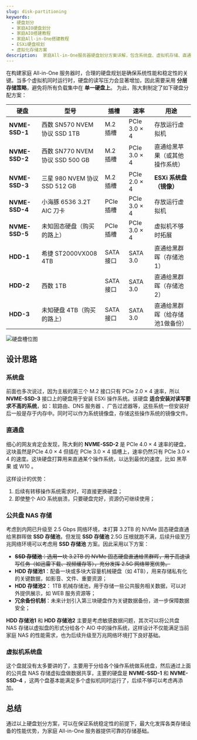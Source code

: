 ```yaml
---
slug: disk-partitioning
keywords: 
  - 硬盘划分
  - 家庭AIO硬盘划分
  - 家庭AIO搭建教程
  - 家庭All-in-One搭建教程
  - ESXi硬盘规划
  - 虚拟化存储方案
description:  家庭All-in-One服务器硬盘划分方案详解，包含系统盘、虚拟机存储、直通硬盘和NAS存储的合理配置，确保多虚拟机环境下的性能与稳定性。
---
```

在构建家庭 All-in-One 服务器时，合理的硬盘规划是确保系统性能和稳定性的关键。当多个虚拟机同时运行时，硬盘的读写压力会显著增加，因此需要采用 **分层存储策略**，避免将所有负载集中在 **单一硬盘上**。 为此，陈大剩制定了如下硬盘分配方案：

| 硬盘           | 型号                            | 插槽      | 速率         | 用途                            |
| -------------- | ------------------------------- | --------- | ------------ | ------------------------------- |
| **NVME-SSD-1** | 西数 SN570 NVEM 协议 SSD 1TB    | M.2 插槽  | PCIe 3.0 × 4 | 存放运行虚拟机                  |
| **NVME-SSD-2** | 西数 SN770 NVEM 协议 SSD 500 GB | M.2 插槽  | PCIe 3.0 × 4 | 直通给黑苹果（或其他操作系统）  |
| **NVME-SSD-3** | 三星 980 NVEM 协议 SSD 512 GB   | M.2 插槽  | PCIe 2.0 × 4 | **ESXi 系统盘（镜像）**             |
| **NVME-SSD-4** | 小海豚 6536 3.2T AIC 刀卡       | PCIe 插槽 | PCIe 3.0 × 4 | 存放运行虚拟机                  |
| **NVME-SSD-5** | 未知固态硬盘（购买的路上）       | PCIe 插槽 | PCIe 3.0 × 4 | 虚拟机不够时拓展                |
| **HDD-1**      | 希捷 ST2000VX008 4TB            | SATA 接口 | SATA 3.0     | 直通给黑群晖（存储池1）         |
| **HDD-2**      | 西数   1TB                      | SATA 接口 | SATA 3.0     | 直通给黑群晖（存储池2）         |
| **HDD-3**      | 未知硬盘 4TB（购买的路上）      | SATA 接口 | SATA 3.0     | 直通给黑群晖（给存储池1做备份） |

![硬盘槽位图](https://img.it927.com/aio/25.png)


## 设计思路

### 系统盘
前面也多次说过，因为主板的第三个 M.2 接口只有 PCIe 2.0 × 4 速率，所以 **NVME-SSD-3** 接口上的硬盘用于安装 ESXi 操作系统。该硬盘 **适合安装对读写要求不高的系统**，如：软路由、DNS 服务器 、广告过滤器等，这些系统一但安装好后一般是存于内存中。同时可以作为系统镜像盘，存储这些操作系统的镜像文件。

### 直通盘

细心的网友肯定会发现，陈大剩的 **NVME-SSD-2** 是 PCIe 4.0 × 4 速率的硬盘，这块虽然是PCIe 4.0 × 4 但插在 PCIe 3.0 × 4 插槽上，速率仍然只有 PCIe 3.0 × 4 的速度。这块硬盘打算用来直通某个操作系统，以达到最优的速度，比如 黑苹果 或 W10 。

这样设计的优势：

1. 后续有转移操作系统需求时，可直接更换硬盘；
2. 即使整个 AIO 系统崩溃，只要硬盘完好，资源仍可继续使用；

### 公共盘 NAS 存储

考虑到内网已升级至 2.5 Gbps 网络环境，本打算 3.2TB 的 NVMe 固态硬盘直通给黑群晖做 **SSD 存储池**，但发现 **SSD 存储池** 2.5G 压根就跑不满，后续升级至万兆网络环境可以考虑用 **SSD 存储池** 方案。因此采用以下方案：

- <del>**SSD 存储池**：选用一块 3.2TB 的 NVMe 固态硬盘直通给黑群晖，用于高速读写任务（如迅雷下载、视频缓存等），充分发挥 2.5G 网络带宽优势。</del>
- **HDD 存储池1**：配备一块或多块大容量机械硬盘（如 4TB），用来存储私有化的关键数据，如影音、文件、重要资源；
- **HDD 存储池2**： 1TB 机械存储池，用于存储一些公共服务相关数据，可以对外提供展示，如 WEB 服务资源等；
- **冗余备份机制**：未来计划引入第三块硬盘作为关键数据备份，进一步保障数据安全；

**HDD 存储池1** 和 **HDD 存储池2** 主要是考虑敏感数据问题，其次可以将公共盘 NAS 存储以虚拟盘的形式分给各个 AIO 中的操作系统，这样设计不仅能满足当前家庭 NAS 的性能需求，也为后续升级至万兆网络环境打下良好基础。

### 虚拟机系统盘

这个盘就没有太多要讲的了，主要用于分给各个操作系统做系统盘，然后通过上面的公共盘 NAS 存储虚拟盘做数据共享，主要的硬盘是 **NVME-SSD-1** 和 **NVME-SSD-4** ，这两个盘基本能满足多个虚拟机同时运行了，后续不够可以考虑再添加。

## 总结
通过以上硬盘划分方案，可以在保证系统稳定性的前提下，最大化发挥各类存储设备的性能优势，为家庭 All-in-One 服务器提供可靠的存储基础。






